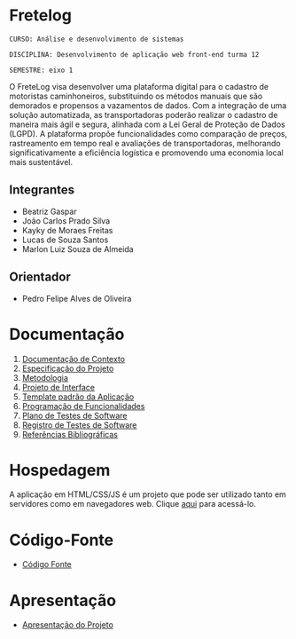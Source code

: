 # Fretelog

`CURSO: Análise e desenvolvimento de sistemas`

`DISCIPLINA: Desenvolvimento de aplicação web front-end turma 12`

`SEMESTRE: eixo 1`

O FreteLog visa desenvolver uma plataforma digital para o cadastro de motoristas caminhoneiros, substituindo os métodos manuais que são demorados e propensos a vazamentos de dados. Com a integração de uma solução automatizada, as transportadoras poderão realizar o cadastro de maneira mais ágil e segura, alinhada com a Lei Geral de Proteção de Dados (LGPD). A plataforma propõe funcionalidades como comparação de preços, rastreamento em tempo real e avaliações de transportadoras, melhorando significativamente a eficiência logística e promovendo uma economia local mais sustentável.

## Integrantes

* Beatriz Gaspar
* João Carlos Prado Silva
* Kayky de Moraes Freitas
* Lucas de Souza Santos
* Marlon Luiz Souza de Almeida

## Orientador

* Pedro Felipe Alves de Oliveira

# Documentação

<ol>
<li><a href="documentos/01-Documentação de Contexto.md"> Documentação de Contexto</a></li>
<li><a href="documentos/02-Especificação do Projeto.md"> Especificação do Projeto</a></li>
<li><a href="documentos/03-Metodologia.md"> Metodologia</a></li>
<li><a href="documentos/04-Projeto de Interface.md"> Projeto de Interface</a></li>
<li><a href="documentos/05-Template padrão da Aplicação.md"> Template padrão da Aplicação</a></li>
<li><a href="documentos/06-Programação de Funcionalidades.md"> Programação de Funcionalidades</a></li>
<li><a href="documentos/07-Plano de Testes de Software.md"> Plano de Testes de Software</a></li>
<li><a href="documentos/08-Registro de Testes de Software.md"> Registro de Testes de Software</a></li>
<li><a href="documentos/09-Referências.md"> Referências Bibliográficas</a></li>
</ol>

# Hospedagem

A aplicação em HTML/CSS/JS é um projeto que pode ser utilizado tanto em servidores como em navegadores web. Clique <a href="https://icei-puc-minas-pmv-ads.github.io/fretelog/paginaInicial/">aqui</a> para acessá-lo. 

# Código-Fonte

* <a href="codigo-fonte/README.md">Código Fonte</a>

# Apresentação

* <a href="apresentacao/README.md">Apresentação do Projeto</a>
